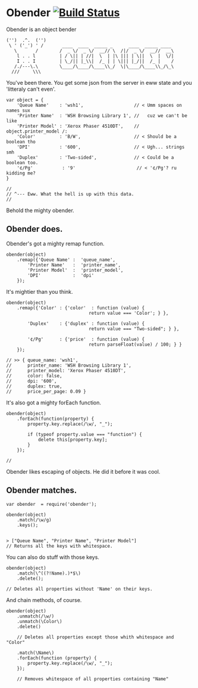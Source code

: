 
Obender [![Build Status](https://secure.travis-ci.org/mrkev/obender.png?branch=master)](https://travis-ci.org/mrkev/obender)
===============

Obender is an object bender

    ('')  .^.  ('')     
     \ ' ('_') ' /       ____  ____  _____ _      ____  _____ ____
       \       /        /  _ \/  _ \/  __// \  /|/  _ \/  __//  __\
        l . . l         | / \|| | //|  \  | |\ ||| | \||  \  |  \/|
        I . . I         | \_/|| |_\\|  /_ | | \||| |_/||  /_ |    /
       /./---\.\        \____/\____/\____\\_/  \|\____/\____\\_/\_\
      ///     \\\       

You've been there. You get some json from the server in eww state and you 'litteraly can't even'. 

    var object = {          
        'Queue Name'    : 'wsh1',                   // < Umm spaces on names sux
        'Printer Name'  : 'WSH Browsing Library 1', //   cuz we can't be like
        'Printer Model' : 'Xerox Phaser 4510DT',    //   object.printer_model /:
        'Color'         : 'B/W',                    // < Should be a boolean tho
        'DPI'           : '600',                    // < Ugh... strings smh
        'Duplex'        : 'Two-sided',              // < Could be a boolean too.
        '¢/Pg'           : '9'                       // < '¢/Pg'? ru kidding me?
    }
    
    // 
    // ^--- Eww. What the hell is up with this data.
    // 
    

Behold the mighty obender.

## Obender does.

Obender's got a mighty remap function.

    obender(object)
        .remap({'Queue Name' :  'queue_name',
            'Printer Name'   :  'printer_name',
            'Printer Model'  :  'printer_model',
            'DPI'            :  'dpi'
        });


It's mightier than you think.

    obender(object)
        .remap({'Color' : {'color'  : function (value) { 
                                   return value === 'Color'; } },
            
            'Duplex'    : {'duplex' : function (value) { 
                                   return value === "Two-sided"; } },
            
            '¢/Pg'      : {'price'  : function (value) { 
                                   return parseFloat(value) / 100; } }
        });

    // >> { queue_name: 'wsh1',
    //      printer_name: 'WSH Browsing Library 1',
    //      printer_model: 'Xerox Phaser 4510DT',
    //      color: false,
    //      dpi: '600',
    //      duplex: true,
    //      price_per_page: 0.09 }


It's also got a mighty forEach function.

    obender(object)
        .forEach(function(property) {
            property.key.replace(/\w/, "_");

            if (typeof property.value === "function") {
                delete this[property.key];
            }
        });

    // 


Obender likes escaping of objects. He did it before it was cool.


## Obender matches.

    var obender  = require('obender');
        
    obender(object)
        .match(/\w/g)
        .keys();        
    
    
    > ["Queue Name", "Printer Name", "Printer Model"] 
    // Returns all the keys with whitespace.


You can also do stuff with those keys.

    obender(object)
        .match(\^((?!Name).)*$\)
        .delete();

    // Deletes all properties without 'Name' on their keys.

And chain methods, of course.

    obender(object)
        .unmatch(/\w/)
        .unmatch(\Color\)
        .delete()

        // Deletes all properties except those whith whitespace and "Color"

        .match(\Name\)
        .forEach(function (property) {
            property.key.replace(/\w/, "_");
        });

        // Removes whitespace of all properties containing "Name"

